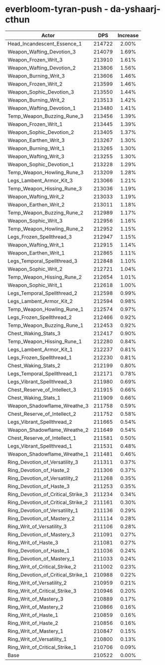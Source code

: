 # everbloom-tyran-push - da-yshaarj-cthun
| Actor | DPS | Increase |
|---|:---:|:---:|
|Head_Incandescent_Essence_1|214722|2.00%|
|Weapon_Wafting_Devotion_3|214079|1.69%|
|Weapon_Frozen_Writ_3|213910|1.61%|
|Weapon_Wafting_Devotion_2|213806|1.56%|
|Weapon_Burning_Writ_3|213606|1.46%|
|Weapon_Frozen_Writ_2|213599|1.46%|
|Weapon_Sophic_Devotion_3|213550|1.44%|
|Weapon_Burning_Writ_2|213513|1.42%|
|Weapon_Wafting_Devotion_1|213480|1.41%|
|Temp_Weapon_Buzzing_Rune_3|213456|1.39%|
|Weapon_Frozen_Writ_1|213445|1.39%|
|Weapon_Sophic_Devotion_2|213405|1.37%|
|Weapon_Earthen_Writ_3|213267|1.30%|
|Weapon_Burning_Writ_1|213265|1.30%|
|Weapon_Wafting_Writ_3|213255|1.30%|
|Weapon_Sophic_Devotion_1|213228|1.29%|
|Temp_Weapon_Howling_Rune_3|213209|1.28%|
|Legs_Lambent_Armor_Kit_3|213066|1.21%|
|Temp_Weapon_Hissing_Rune_3|213036|1.19%|
|Weapon_Wafting_Writ_2|213033|1.19%|
|Weapon_Earthen_Writ_2|213011|1.18%|
|Temp_Weapon_Buzzing_Rune_2|212989|1.17%|
|Weapon_Sophic_Writ_3|212956|1.16%|
|Temp_Weapon_Howling_Rune_2|212952|1.15%|
|Legs_Frozen_Spellthread_3|212947|1.15%|
|Weapon_Wafting_Writ_1|212915|1.14%|
|Weapon_Earthen_Writ_1|212865|1.11%|
|Legs_Temporal_Spellthread_3|212848|1.10%|
|Weapon_Sophic_Writ_2|212721|1.04%|
|Temp_Weapon_Hissing_Rune_2|212654|1.01%|
|Weapon_Sophic_Writ_1|212618|1.00%|
|Legs_Temporal_Spellthread_2|212598|0.99%|
|Legs_Lambent_Armor_Kit_2|212594|0.98%|
|Temp_Weapon_Howling_Rune_1|212574|0.97%|
|Legs_Frozen_Spellthread_2|212466|0.92%|
|Temp_Weapon_Buzzing_Rune_1|212453|0.92%|
|Chest_Waking_Stats_3|212417|0.90%|
|Temp_Weapon_Hissing_Rune_1|212280|0.84%|
|Legs_Lambent_Armor_Kit_1|212237|0.81%|
|Legs_Frozen_Spellthread_1|212230|0.81%|
|Chest_Waking_Stats_2|212199|0.80%|
|Legs_Temporal_Spellthread_1|212171|0.78%|
|Legs_Vibrant_Spellthread_3|211980|0.69%|
|Chest_Reserve_of_Intellect_3|211915|0.66%|
|Chest_Waking_Stats_1|211909|0.66%|
|Weapon_Shadowflame_Wreathe_3|211758|0.59%|
|Chest_Reserve_of_Intellect_2|211752|0.58%|
|Legs_Vibrant_Spellthread_2|211665|0.54%|
|Weapon_Shadowflame_Wreathe_2|211649|0.54%|
|Chest_Reserve_of_Intellect_1|211581|0.50%|
|Legs_Vibrant_Spellthread_1|211531|0.48%|
|Weapon_Shadowflame_Wreathe_1|211481|0.46%|
|Ring_Devotion_of_Versatility_3|211311|0.37%|
|Ring_Devotion_of_Haste_2|211306|0.37%|
|Ring_Devotion_of_Versatility_2|211268|0.35%|
|Ring_Devotion_of_Haste_3|211253|0.35%|
|Ring_Devotion_of_Critical_Strike_3|211234|0.34%|
|Ring_Devotion_of_Critical_Strike_2|211161|0.30%|
|Ring_Devotion_of_Versatility_1|211136|0.29%|
|Ring_Devotion_of_Mastery_2|211114|0.28%|
|Ring_Writ_of_Versatility_3|211106|0.28%|
|Ring_Devotion_of_Mastery_3|211091|0.27%|
|Ring_Writ_of_Haste_3|211081|0.27%|
|Ring_Devotion_of_Haste_1|211036|0.24%|
|Ring_Devotion_of_Mastery_1|211033|0.24%|
|Ring_Writ_of_Critical_Strike_2|211002|0.23%|
|Ring_Devotion_of_Critical_Strike_1|210988|0.22%|
|Ring_Writ_of_Versatility_2|210959|0.21%|
|Ring_Writ_of_Critical_Strike_3|210946|0.20%|
|Ring_Writ_of_Mastery_3|210889|0.17%|
|Ring_Writ_of_Mastery_2|210866|0.16%|
|Ring_Writ_of_Haste_1|210859|0.16%|
|Ring_Writ_of_Haste_2|210856|0.16%|
|Ring_Writ_of_Mastery_1|210847|0.15%|
|Ring_Writ_of_Versatility_1|210800|0.13%|
|Ring_Writ_of_Critical_Strike_1|210706|0.09%|
|Base|210522|0.00%|
